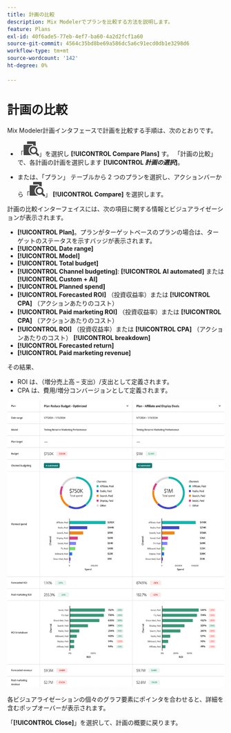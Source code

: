 ```yaml
---
title: 計画の比較
description: Mix Modelerでプランを比較する方法を説明します。
feature: Plans
exl-id: 40f6ade5-77eb-4ef7-ba60-4a2d2fcf1a60
source-git-commit: 4564c35bd8be69a586dc5a6c91ecd0db1e3298d6
workflow-type: tm+mt
source-wordcount: '142'
ht-degree: 0%

---
```


# 計画の比較

Mix Modeler計画インタフェースで計画を比較する手順は、次のとおりです。

* 「![ 比較 ](/help/assets/icons/Compare.svg)」を選択し **[!UICONTROL Compare Plans]** す。 「計画の比較」で、各計画の計画を選択します **[!UICONTROL _計画の選択_]**。

* または、「プラン」 テーブルから 2 つのプランを選択し、アクションバーから「![ 比較 ](/help/assets/icons/Compare.svg)」 **[!UICONTROL Compare]** を選択します。

計画の比較インターフェイスには、次の項目に関する情報とビジュアライゼーションが表示されます。

* **[!UICONTROL Plan]**。プランがターゲットベースのプランの場合は、ターゲットのステータスを示すバッジが表示されます。
* **[!UICONTROL Date range]**
* **[!UICONTROL Model]**
* **[!UICONTROL Total budget]**
* **[!UICONTROL Channel budgeting]**: **[!UICONTROL AI automated]** または **[!UICONTROL Custom + AI]**
* **[!UICONTROL Planned spend]**
* **[!UICONTROL Forecasted ROI]** （投資収益率）または **[!UICONTROL CPA]** （アクションあたりのコスト）
* **[!UICONTROL Paid marketing ROI]** （投資収益率）または **[!UICONTROL CPA]** （アクションあたりのコスト）
* **[!UICONTROL ROI]** （投資収益率）または **[!UICONTROL CPA]** （アクションあたりのコスト） **[!UICONTROL breakdown]**
* **[!UICONTROL Forecasted return]**
* **[!UICONTROL Paid marketing revenue]**

その結果、

* ROI は、（増分売上高 – 支出）/支出として定義されます。
* CPA は、費用/増分コンバージョンとして定義されます。


![ 計画の比較 ](/help/assets/compare-plans.png)

各ビジュアライゼーションの個々のグラフ要素にポインタを合わせると、詳細を含むポップオーバーが表示されます。

「**[!UICONTROL Close]**」を選択して、計画の概要に戻ります。
